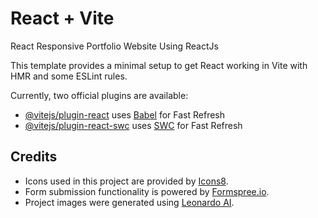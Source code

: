# React + Vite
React Responsive Portfolio Website Using ReactJs

This template provides a minimal setup to get React working in Vite with HMR and some ESLint rules.

Currently, two official plugins are available:

- [@vitejs/plugin-react](https://github.com/vitejs/vite-plugin-react/blob/main/packages/plugin-react/README.md) uses [Babel](https://babeljs.io/) for Fast Refresh
- [@vitejs/plugin-react-swc](https://github.com/vitejs/vite-plugin-react-swc) uses [SWC](https://swc.rs/) for Fast Refresh

## Credits

- Icons used in this project are provided by [Icons8](https://icons8.com).
- Form submission functionality is powered by [Formspree.io](https://formspree.io).
- Project images were generated using [Leonardo AI](https://www.leonardo.ai).